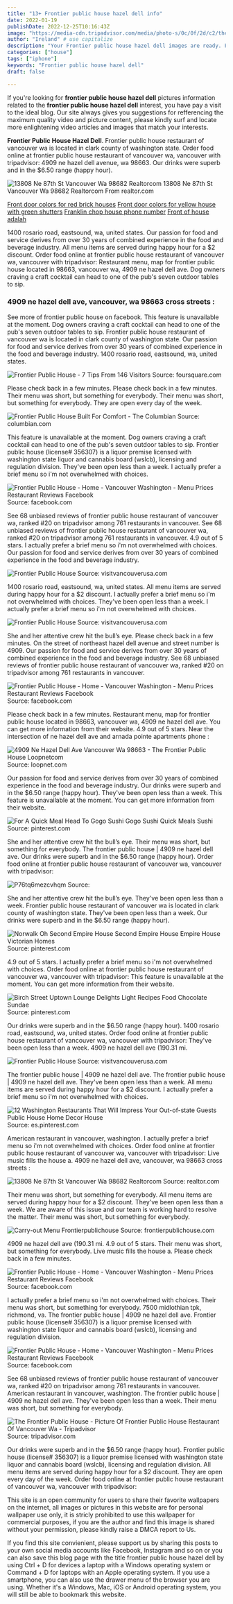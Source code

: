 ```yaml
---
title: "13+ Frontier public house hazel dell info"
date: 2022-01-19
publishDate: 2022-12-25T10:16:43Z
image: "https://media-cdn.tripadvisor.com/media/photo-s/0c/0f/2d/c2/the-frontier-public-house.jpg"
author: "Ireland" # use capitalize
description: "Your Frontier public house hazel dell images are ready. Frontier public house hazel dell are a topic that is being searched for and liked by netizens today. You can Download the Frontier public house hazel dell files here. Download all free images."
categories: ["house"]
tags: ["iphone"]
keywords: "Frontier public house hazel dell"
draft: false

---
```


If you're looking for **frontier public house hazel dell** pictures information related to the **frontier public house hazel dell** interest, you have pay a visit to the ideal  blog.  Our site always  gives you  suggestions  for refferencing  the maximum  quality video and picture  content, please kindly surf and locate more enlightening video articles and images  that match your interests.

**Frontier Public House Hazel Dell**. Frontier public house restaurant of vancouver wa is located in clark county of washington state. Order food online at frontier public house restaurant of vancouver wa, vancouver with tripadvisor: 4909 ne hazel dell avenue, wa 98663. Our drinks were superb and in the $6.50 range (happy hour).

![13808 Ne 87th St Vancouver Wa 98682 Realtorcom](https://ap.rdcpix.com/ff5909a290bba668cd1d26a73839b087l-m1502296279od-w640_h480.jpg "13808 Ne 87th St Vancouver Wa 98682 Realtorcom")
13808 Ne 87th St Vancouver Wa 98682 Realtorcom From realtor.com

[Front door colors for red brick houses](/front-door-colors-for-red-brick-houses/)
[Front door colors for yellow house with green shutters](/front-door-colors-for-yellow-house-with-green-shutters/)
[Franklin chop house phone number](/franklin-chop-house-phone-number/)
[Front of house adalah](/front-of-house-adalah/)

1400 rosario road, eastsound, wa, united states. Our passion for food and service derives from over 30 years of combined experience in the food and beverage industry. All menu items are served during happy hour for a $2 discount. Order food online at frontier public house restaurant of vancouver wa, vancouver with tripadvisor: Restaurant menu, map for frontier public house located in 98663, vancouver wa, 4909 ne hazel dell ave. Dog owners craving a craft cocktail can head to one of the pub&#039;s seven outdoor tables to sip.

### 4909 ne hazel dell ave, vancouver, wa 98663 cross streets :

See more of frontier public house on facebook. This feature is unavailable at the moment. Dog owners craving a craft cocktail can head to one of the pub&#039;s seven outdoor tables to sip. Frontier public house restaurant of vancouver wa is located in clark county of washington state. Our passion for food and service derives from over 30 years of combined experience in the food and beverage industry. 1400 rosario road, eastsound, wa, united states.


![Frontier Public House - 7 Tips From 146 Visitors](https://fastly.4sqi.net/img/general/200x200/322601_WbfV8yZnUV6ktdiZkyiO2wxYuKeAxMd4wz1jiW--l3A.jpg "Frontier Public House - 7 Tips From 146 Visitors")
Source: foursquare.com

Please check back in a few minutes. Please check back in a few minutes. Their menu was short, but something for everybody. Their menu was short, but something for everybody. They are open every day of the week.

![Frontier Public House Built For Comfort - The Columbian](https://pcdn.columbian.com/wp-content/uploads/2019/04/1004377705-Frontier_1-1226x0-c-default.jpg "Frontier Public House Built For Comfort - The Columbian")
Source: columbian.com

This feature is unavailable at the moment. Dog owners craving a craft cocktail can head to one of the pub&#039;s seven outdoor tables to sip. Frontier public house (license# 356307) is a liquor premise licensed with washington state liquor and cannabis board (wslcb), licensing and regulation division. They&#039;ve been open less than a week. I actually prefer a brief menu so i&#039;m not overwhelmed with choices.

![Frontier Public House - Home - Vancouver Washington - Menu Prices Restaurant Reviews Facebook](https://lookaside.fbsbx.com/lookaside/crawler/media/?media_id=4931061810255217 "Frontier Public House - Home - Vancouver Washington - Menu Prices Restaurant Reviews Facebook")
Source: facebook.com

See 68 unbiased reviews of frontier public house restaurant of vancouver wa, ranked #20 on tripadvisor among 761 restaurants in vancouver. See 68 unbiased reviews of frontier public house restaurant of vancouver wa, ranked #20 on tripadvisor among 761 restaurants in vancouver. 4.9 out of 5 stars. I actually prefer a brief menu so i&#039;m not overwhelmed with choices. Our passion for food and service derives from over 30 years of combined experience in the food and beverage industry.

![Frontier Public House](https://assets.simpleviewinc.com/simpleview/image/fetch/c_fill,h_600,q_75,w_800/https://assets.simpleviewinc.com/simpleview/image/upload/crm/vancouverusa/frontier-public-house-32b280335056a36_32b28149-5056-a36a-0701777391e798a5.jpg "Frontier Public House")
Source: visitvancouverusa.com

1400 rosario road, eastsound, wa, united states. All menu items are served during happy hour for a $2 discount. I actually prefer a brief menu so i&#039;m not overwhelmed with choices. They&#039;ve been open less than a week. I actually prefer a brief menu so i&#039;m not overwhelmed with choices.

![Frontier Public House](https://assets.simpleviewinc.com/simpleview/image/fetch/c_limit,q_75,w_1200/https://assets.simpleviewinc.com/simpleview/image/upload/crm/vancouverusa/frontier-public-house-32b280335056a36_32b28149-5056-a36a-0701777391e798a5.jpg "Frontier Public House")
Source: visitvancouverusa.com

She and her attentive crew hit the bull’s eye. Please check back in a few minutes. On the street of northeast hazel dell avenue and street number is 4909. Our passion for food and service derives from over 30 years of combined experience in the food and beverage industry. See 68 unbiased reviews of frontier public house restaurant of vancouver wa, ranked #20 on tripadvisor among 761 restaurants in vancouver.

![Frontier Public House - Home - Vancouver Washington - Menu Prices Restaurant Reviews Facebook](https://lookaside.fbsbx.com/lookaside/crawler/media/?media_id=4971762932851771 "Frontier Public House - Home - Vancouver Washington - Menu Prices Restaurant Reviews Facebook")
Source: facebook.com

Please check back in a few minutes. Restaurant menu, map for frontier public house located in 98663, vancouver wa, 4909 ne hazel dell ave. You can get more information from their website. 4.9 out of 5 stars. Near the intersection of ne hazel dell ave and arnada pointe apartments phone :

![4909 Ne Hazel Dell Ave Vancouver Wa 98663 - The Frontier Public House Loopnetcom](https://images1.loopnet.com/i2/Qs2VXMAxAJOoF72geu1MS3Vbbd6OSkLVvl9q1OEvOiw/110/4909-NE-Hazel-Dell-Ave-Vancouver-WA-Main-1-Large.jpg "4909 Ne Hazel Dell Ave Vancouver Wa 98663 - The Frontier Public House Loopnetcom")
Source: loopnet.com

Our passion for food and service derives from over 30 years of combined experience in the food and beverage industry. Our drinks were superb and in the $6.50 range (happy hour). They&#039;ve been open less than a week. This feature is unavailable at the moment. You can get more information from their website.

![For A Quick Meal Head To Gogo Sushi Gogo Sushi Quick Meals Sushi](https://i.pinimg.com/originals/ae/1d/f1/ae1df182be2c3e1f72756088c7e73d46.jpg "For A Quick Meal Head To Gogo Sushi Gogo Sushi Quick Meals Sushi")
Source: pinterest.com

She and her attentive crew hit the bull’s eye. Their menu was short, but something for everybody. The frontier public house | 4909 ne hazel dell ave. Our drinks were superb and in the $6.50 range (happy hour). Order food online at frontier public house restaurant of vancouver wa, vancouver with tripadvisor:

![P76tq6mezcvhqm](https://media-cdn.grubhub.com/image/upload/d_search:browse-images:default.jpg/w_1200,h_800,f_auto,fl_lossy,q_80,c_fit/acnf4dxuysafkkbnfpvo "P76tq6mezcvhqm")
Source: 

She and her attentive crew hit the bull’s eye. They&#039;ve been open less than a week. Frontier public house restaurant of vancouver wa is located in clark county of washington state. They&#039;ve been open less than a week. Our drinks were superb and in the $6.50 range (happy hour).

![Norwalk Oh Second Empire House Second Empire House Empire House Victorian Homes](https://i.pinimg.com/originals/9e/d8/71/9ed871f65537eb6dd82aae9e2cf41313.jpg "Norwalk Oh Second Empire House Second Empire House Empire House Victorian Homes")
Source: pinterest.com

4.9 out of 5 stars. I actually prefer a brief menu so i&#039;m not overwhelmed with choices. Order food online at frontier public house restaurant of vancouver wa, vancouver with tripadvisor: This feature is unavailable at the moment. You can get more information from their website.

![Birch Street Uptown Lounge Delights Light Recipes Food Chocolate Sundae](https://i.pinimg.com/originals/a3/bc/30/a3bc308249ab3f3fd33306b571022296.jpg "Birch Street Uptown Lounge Delights Light Recipes Food Chocolate Sundae")
Source: pinterest.com

Our drinks were superb and in the $6.50 range (happy hour). 1400 rosario road, eastsound, wa, united states. Order food online at frontier public house restaurant of vancouver wa, vancouver with tripadvisor: They&#039;ve been open less than a week. 4909 ne hazel dell ave (190.31 mi.

![Frontier Public House](https://assets.simpleviewinc.com/simpleview/image/fetch/c_limit,q_75,w_1200/https://assets.simpleviewinc.com/simpleview/image/upload/crm/vancouverusa/10898240_987658854595552_7132220401797038631_n0_6e342685-5056-a36a-07952ba6b2e467ef.jpg "Frontier Public House")
Source: visitvancouverusa.com

The frontier public house | 4909 ne hazel dell ave. The frontier public house | 4909 ne hazel dell ave. They&#039;ve been open less than a week. All menu items are served during happy hour for a $2 discount. I actually prefer a brief menu so i&#039;m not overwhelmed with choices.

![12 Washington Restaurants That Will Impress Your Out-of-state Guests Public House Home Decor House](https://i.pinimg.com/736x/24/bc/c3/24bcc313e66386eb803d3475759d0826--vancouver-washington.jpg "12 Washington Restaurants That Will Impress Your Out-of-state Guests Public House Home Decor House")
Source: es.pinterest.com

American restaurant in vancouver, washington. I actually prefer a brief menu so i&#039;m not overwhelmed with choices. Order food online at frontier public house restaurant of vancouver wa, vancouver with tripadvisor: Live music fills the house a. 4909 ne hazel dell ave, vancouver, wa 98663 cross streets :

![13808 Ne 87th St Vancouver Wa 98682 Realtorcom](https://ap.rdcpix.com/ff5909a290bba668cd1d26a73839b087l-m1502296279od-w640_h480.jpg "13808 Ne 87th St Vancouver Wa 98682 Realtorcom")
Source: realtor.com

Their menu was short, but something for everybody. All menu items are served during happy hour for a $2 discount. They&#039;ve been open less than a week. We are aware of this issue and our team is working hard to resolve the matter. Their menu was short, but something for everybody.

![Carry-out Menu Frontierpublichouse](https://static.wixstatic.com/media/cc8775_c0316c9a51624029933fe7bfbc4c8958~mv2_d_1440_1440_s_2.jpg/v1/fill/w_560,h_556,al_c,q_80,usm_0.66_1.00_0.01/19780721_1727009100660520_17847181616142.webp "Carry-out Menu Frontierpublichouse")
Source: frontierpublichouse.com

4909 ne hazel dell ave (190.31 mi. 4.9 out of 5 stars. Their menu was short, but something for everybody. Live music fills the house a. Please check back in a few minutes.

![Frontier Public House - Home - Vancouver Washington - Menu Prices Restaurant Reviews Facebook](https://lookaside.fbsbx.com/lookaside/crawler/media/?media_id=4962701547091243 "Frontier Public House - Home - Vancouver Washington - Menu Prices Restaurant Reviews Facebook")
Source: facebook.com

I actually prefer a brief menu so i&#039;m not overwhelmed with choices. Their menu was short, but something for everybody. 7500 midlothian tpk, richmond, va. The frontier public house | 4909 ne hazel dell ave. Frontier public house (license# 356307) is a liquor premise licensed with washington state liquor and cannabis board (wslcb), licensing and regulation division.

![Frontier Public House - Home - Vancouver Washington - Menu Prices Restaurant Reviews Facebook](https://lookaside.fbsbx.com/lookaside/crawler/media/?media_id=4946970748664323 "Frontier Public House - Home - Vancouver Washington - Menu Prices Restaurant Reviews Facebook")
Source: facebook.com

See 68 unbiased reviews of frontier public house restaurant of vancouver wa, ranked #20 on tripadvisor among 761 restaurants in vancouver. American restaurant in vancouver, washington. The frontier public house | 4909 ne hazel dell ave. They&#039;ve been open less than a week. Their menu was short, but something for everybody.

![The Frontier Public House - Picture Of Frontier Public House Restaurant Of Vancouver Wa - Tripadvisor](https://media-cdn.tripadvisor.com/media/photo-s/0c/0f/2d/c2/the-frontier-public-house.jpg "The Frontier Public House - Picture Of Frontier Public House Restaurant Of Vancouver Wa - Tripadvisor")
Source: tripadvisor.com

Our drinks were superb and in the $6.50 range (happy hour). Frontier public house (license# 356307) is a liquor premise licensed with washington state liquor and cannabis board (wslcb), licensing and regulation division. All menu items are served during happy hour for a $2 discount. They are open every day of the week. Order food online at frontier public house restaurant of vancouver wa, vancouver with tripadvisor:

This site is an open community for users to share their favorite wallpapers on the internet, all images or pictures in this website are for personal wallpaper use only, it is stricly prohibited to use this wallpaper for commercial purposes, if you are the author and find this image is shared without your permission, please kindly raise a DMCA report to Us.

If you find this site convienient, please support us by sharing this posts to your own social media accounts like Facebook, Instagram and so on or you can also save this blog page with the title frontier public house hazel dell by using Ctrl + D for devices a laptop with a Windows operating system or Command + D for laptops with an Apple operating system. If you use a smartphone, you can also use the drawer menu of the browser you are using. Whether it's a Windows, Mac, iOS or Android operating system, you will still be able to bookmark this website.
